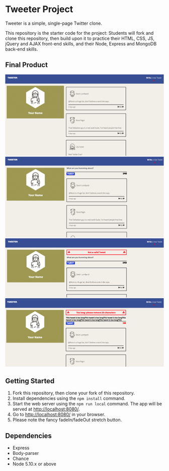 # Tweeter Project

Tweeter is a simple, single-page Twitter clone.

This repository is the starter code for the project: Students will fork and clone this repository, then build upon it to practice their HTML, CSS, JS, jQuery and AJAX front-end skills, and their Node, Express and MongoDB back-end skills.

## Final Product

!["Front Page"](https://github.com/lynchseb/tweeter/blob/master/docs/Frontpage.png?raw=true)
!["New Tweet"](https://github.com/lynchseb/tweeter/blob/master/docs/NewTweet.png?raw=true)
!["Invalid Tweet"](https://github.com/lynchseb/tweeter/blob/master/docs/Notvalidtweet.png?raw=true)
!["Responsive Counter Too Long"](https://github.com/lynchseb/tweeter/blob/master/docs/ToolongCharCounter.png?raw=true)

## Getting Started

1. Fork this repository, then clone your fork of this repository.
2. Install dependencies using the `npm install` command.
3. Start the web server using the `npm run local` command. The app will be served at <http://localhost:8080/>.
4. Go to <http://localhost:8080/> in your browser.
5. Please note the fancy fadeIn/fadeOut stretch button. 

## Dependencies

- Express
- Body-parser
- Chance
- Node 5.10.x or above

